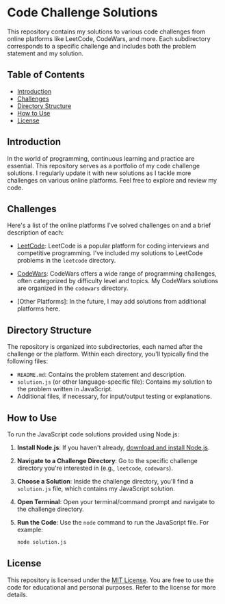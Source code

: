 # Code Challenge Solutions

This repository contains my solutions to various code challenges from online platforms like LeetCode, CodeWars, and more. Each subdirectory corresponds to a specific challenge and includes both the problem statement and my solution.

## Table of Contents

- [Introduction](#introduction)
- [Challenges](#challenges)
- [Directory Structure](#directory-structure)
- [How to Use](#how-to-use)
- [License](#license)

## Introduction

In the world of programming, continuous learning and practice are essential. This repository serves as a portfolio of my code challenge solutions. I regularly update it with new solutions as I tackle more challenges on various online platforms. Feel free to explore and review my code.

## Challenges

Here's a list of the online platforms I've solved challenges on and a brief description of each:

- [LeetCode](https://leetcode.com/): LeetCode is a popular platform for coding interviews and competitive programming. I've included my solutions to LeetCode problems in the `leetcode` directory.

- [CodeWars](https://www.codewars.com/): CodeWars offers a wide range of programming challenges, often categorized by difficulty level and topics. My CodeWars solutions are organized in the `codewars` directory.

- [Other Platforms]: In the future, I may add solutions from additional platforms here.

## Directory Structure

The repository is organized into subdirectories, each named after the challenge or the platform. Within each directory, you'll typically find the following files:

- `README.md`: Contains the problem statement and description.
- `solution.js` (or other language-specific file): Contains my solution to the problem written in JavaScript.
- Additional files, if necessary, for input/output testing or explanations.

## How to Use

To run the JavaScript code solutions provided using Node.js:

1. **Install Node.js**: If you haven't already, [download and install Node.js](https://nodejs.org/).

2. **Navigate to a Challenge Directory**: Go to the specific challenge directory you're interested in (e.g., `leetcode`, `codewars`).

3. **Choose a Solution**: Inside the challenge directory, you'll find a `solution.js` file, which contains my JavaScript solution.

4. **Open Terminal**: Open your terminal/command prompt and navigate to the challenge directory.

5. **Run the Code**: Use the `node` command to run the JavaScript file. For example:
   ```bash
   node solution.js
   
## License

This repository is licensed under the [MIT License](LICENSE). You are free to use the code for educational and personal purposes. Refer to the license for more details.
